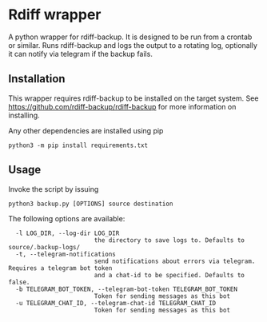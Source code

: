 # Rdiff wrapper
A python wrapper for rdiff-backup. It is designed to be run from a crontab or similar. Runs rdiff-backup and logs the output to a rotating log, optionally it can notify via telegram if the backup fails.

## Installation
This wrapper requires rdiff-backup to be installed on the target system. See https://github.com/rdiff-backup/rdiff-backup for more information on installing.

Any other dependencies are installed using pip

```
python3 -m pip install requirements.txt
```

## Usage
Invoke the script by issuing

```
python3 backup.py [OPTIONS] source destination
```

The following options are available:

```
  -l LOG_DIR, --log-dir LOG_DIR
                        the directory to save logs to. Defaults to source/.backup-logs/
  -t, --telegram-notifications
                        send notifications about errors via telegram. Requires a telegram bot token 
                        and a chat-id to be specified. Defaults to false.
  -b TELEGRAM_BOT_TOKEN, --telegram-bot-token TELEGRAM_BOT_TOKEN
                        Token for sending messages as this bot
  -u TELEGRAM_CHAT_ID, --telegram-chat-id TELEGRAM_CHAT_ID
                        Token for sending messages as this bot
```
